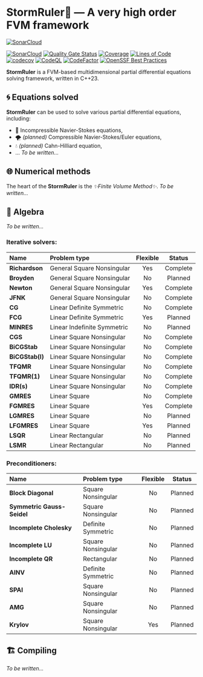 <!--=-=-=-=-=-=-=-=-=-=-=-=-=-=-=-=-=-=-=-=-=-=-=-=-=-=-=-=-=-=-=-=-=-=-=-=-=-->
# StormRuler🦜 — A very high order FVM framework
<!--=-=-=-=-=-=-=-=-=-=-=-=-=-=-=-=-=-=-=-=-=-=-=-=-=-=-=-=-=-=-=-=-=-=-=-=-=-->

[![SonarCloud](https://sonarcloud.io/images/project_badges/sonarcloud-white.svg)](https://sonarcloud.io/summary/new_code?id=Jhuighuy_StormRuler)

[![SonarCloud](https://github.com/Jhuighuy/StormRuler/actions/workflows/analysis-sonar.yml/badge.svg)](https://github.com/Jhuighuy/StormRuler/actions/workflows/analysis-sonar.yml)
[![Quality Gate Status](https://sonarcloud.io/api/project_badges/measure?project=Jhuighuy_StormRuler&metric=alert_status)](https://sonarcloud.io/summary/new_code?id=Jhuighuy_StormRuler)
[![Coverage](https://sonarcloud.io/api/project_badges/measure?project=Jhuighuy_StormRuler&metric=coverage)](https://sonarcloud.io/summary/new_code?id=Jhuighuy_StormRuler)
[![Lines of Code](https://sonarcloud.io/api/project_badges/measure?project=Jhuighuy_StormRuler&metric=ncloc)](https://sonarcloud.io/summary/new_code?id=Jhuighuy_StormRuler)
[![codecov](https://codecov.io/github/Jhuighuy/StormRuler/branch/main/graph/badge.svg?token=GUSIUDW3G0)](https://codecov.io/github/Jhuighuy/StormRuler)
[![CodeQL](https://github.com/Jhuighuy/StormRuler/actions/workflows/analysis-codeql.yml/badge.svg)](https://github.com/Jhuighuy/StormRuler/actions/workflows/analysis-codeql.yml)
[![CodeFactor](https://www.codefactor.io/repository/github/jhuighuy/stormruler/badge)](https://www.codefactor.io/repository/github/jhuighuy/stormruler)
[![OpenSSF Best Practices](https://bestpractices.coreinfrastructure.org/projects/6812/badge)](https://bestpractices.coreinfrastructure.org/projects/6812)

**StormRuler** is a FVM-based multidimensional partial 
differential equations solving framework, written in C++23.

<!----------------------------------------------------------------------------->
## 🌀 Equations solved
<!----------------------------------------------------------------------------->

**StormRuler** can be used to solve various partial differential equations, 
including:
* 🌊 Incompressible Navier-Stokes equations,
* 🌪 _(planned)_ Сompressible Navier-Stokes/Euler equations,
* 💧 _(planned)_ Cahn-Hilliard equation,
* ...
_To be written..._

<!----------------------------------------------------------------------------->
## 🌐 Numerical methods
<!----------------------------------------------------------------------------->

The heart of the **StormRuler** is the _✨Finite Volume Method✨_.
_To be written..._

<!----------------------------------------------------------------------------->
## 🌈 Algebra
<!----------------------------------------------------------------------------->

_To be written..._

### Iterative solvers:
| Name                    | Problem type                 | Flexible | Status   |
|:------------------------|:-----------------------------|:--------:|:--------:|
| **Richardson**          | General Square Nonsingular   | Yes      | Complete |
| **Broyden**             | General Square Nonsingular   | No       | Planned  |
| **Newton**              | General Square Nonsingular   | Yes      | Complete |
| **JFNK**                | General Square Nonsingular   | No       | Complete |
| **CG**                  | Linear Definite Symmetric    | No       | Complete |
| **FCG**                 | Linear Definite Symmetric    | Yes      | Planned  |
| **MINRES**              | Linear Indefinite Symmetric  | No       | Planned  |
| **CGS**                 | Linear Square Nonsingular    | No       | Complete |
| **BiCGStab**            | Linear Square Nonsingular    | No       | Complete |
| **BiCGStab(l)**         | Linear Square Nonsingular    | No       | Complete |
| **TFQMR**               | Linear Square Nonsingular    | No       | Complete |
| **TFQMR(1)**            | Linear Square Nonsingular    | No       | Complete |
| **IDR(s)**              | Linear Square Nonsingular    | No       | Complete |
| **GMRES**               | Linear Square                | No       | Complete |
| **FGMRES**              | Linear Square                | Yes      | Complete |
| **LGMRES**              | Linear Square                | No       | Planned  |
| **LFGMRES**             | Linear Square                | Yes      | Planned  |
| **LSQR**                | Linear Rectangular           | No       | Planned  |
| **LSMR**                | Linear Rectangular           | No       | Planned  |

### Preconditioners:
| Name                        | Problem type             | Flexible | Status   |
|:----------------------------|:-------------------------|:--------:|:--------:|
| **Block Diagonal**          | Square Nonsingular       | No       | Planned  |
| **Symmetric Gauss-Seidel**  | Square Nonsingular       | No       | Planned  |
| **Incomplete Cholesky**     | Definite Symmetric       | No       | Planned  |
| **Incomplete LU**           | Square Nonsingular       | No       | Planned  |
| **Incomplete QR**           | Rectangular              | No       | Planned  |
| **AINV**                    | Definite Symmetric       | No       | Planned  |
| **SPAI**                    | Square Nonsingular       | No       | Planned  |
| **AMG**                     | Square Nonsingular       | No       | Planned  |
| **Krylov**                  | Square Nonsingular       | Yes      | Planned  |

<!----------------------------------------------------------------------------->
## 🏗 Compiling
<!----------------------------------------------------------------------------->

_To be written..._
